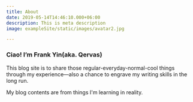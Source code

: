 ```yaml
---
title: About
date: 2019-05-14T14:46:10.000+06:00
description: This is meta description
image: exampleSite/static/images/avatar2.jpg

---
```

### Ciao! I’m **Frank Yin(aka. Qervas)**

This blog site is to share those regular-everyday-normal-cool things through my experience—also a chance to engrave my writing skills in the long run.

My blog contents are from things I'm learning in reality.